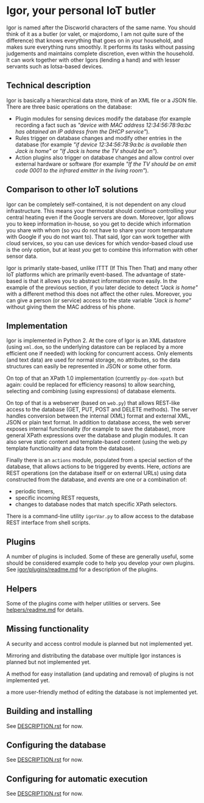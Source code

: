 # Igor, your personal IoT butler

Igor is named after the Discworld characters of the same name. 
You should think of it as a butler (or valet, or majordomo, 
I am not quite sure of the difference) that knows everything 
that goes on in your household, and makes sure everything runs smoothly. 
It performs its tasks without passing judgements and maintains complete 
discretion, even within the household. It can work together with other Igors 
(lending a hand) and with lesser servants such as Iotsa-based devices.

## Technical description

Igor is basically a hierarchical data store, think of an XML file or a JSON 
file. There are three basic operations on the database:

- Plugin modules for sensing devices modify the database (for example 
recording a fact such as _"device with MAC address 12:34:56:78:9a:bc has 
obtained an IP address from the DHCP service"_). 
- Rules trigger on database 
changes and modify other entries in the database (for example _"if device 
12:34:56:78:9a:bc is available then Jack is home"_ or _"If Jack is home 
the TV should be on"_). 
- Action plugins also trigger on database changes and 
allow control over external hardware or software (for example _"If the TV 
should be on emit code 0001 to the infrared emitter in the living room"_).

## Comparison to other IoT solutions

Igor can be completely self-contained, it is not dependent on any cloud 
infrastructure. This means your thermostat should continue controlling your 
central heating even if the Google servers are down. Moreover, Igor allows 
you to keep information in-house, so you get to decide which information 
you share with whom (so you do not have to share your room temparature
with Google if you do not want to). That said, Igor can work together with cloud services, 
so you can use devices for which vendor-based cloud use is the only option, 
but at least _you_ get to combine this information with other sensor data.

Igor is primarily state-based, unlike ITTT (If This Then That) and many other 
IoT platforms which are primarily event-based. The advantage of state-based 
is that it allows you to abstract information more easily. In the example of 
the previous section, if you later decide to detect _"Jack is home"_ with a 
different method this does not affect the other rules. Moreover, you can 
give a person (or service) access to the state variable _"Jack is home"_ 
without giving them the MAC address of his phone.

## Implementation

Igor is implemented in Python 2. At the core of Igor is an XML datastore (using
``xml.dom``, so the underlying datastore can be replaced by a more efficient 
one if needed) with locking for concurrent access. Only elements (and text data)
are used for normal storage, no attributes, so the data structures can easily 
be represented in JSON or some other form.

On top of that an XPath 1.0 implementation (currently ``py-dom-xpath`` but again: 
could be replaced for efficiency reasons) to allow 
searching, selecting and combining (using expressions) of database elements.

On top of that is a webserver (based on ``web.py``) that allows REST-like 
access to the database (GET, PUT, POST and DELETE methods). The server handles 
conversion between the internal (XML) format and external XML, JSON or plain text format.
In addition to database access, the web server exposes internal
functionality (for example to save the database), more general XPath
expressions over the database and plugin modules. It can also serve static
content and template-based content (using the web.py template functionality
and data from the database).

Finally there is an ``actions`` module, populated from a special section of the
database, that allows actions to be triggered by events. Here, _actions_ are
REST operations (on the database itself or on external URLs) using data constructed
from the database, and _events_ are one or a combination of:

- periodic timers,
- specific incoming REST requests,
- changes to database nodes that match specific XPath selectors.

There is a command-line utility ``igorVar.py`` to allow access to the database REST
interface from shell scripts.

## Plugins

A number of plugins is included. Some of these are generally useful, some should be considered
example code to help you develop your own plugins. See [igor/plugins/readme.md](igor/plugins/readme.md) for a description of the plugins.

## Helpers

Some of the plugins come with helper utilities or servers. See [helpers/readme.md](helpers/readme.md) for
details.

## Missing functionality

A security and access control module is planned but not implemented yet.

Mirroring and distributing the database over multiple Igor instances is planned but
not implemented yet.

A method for easy installation (and updating and removal) of plugins is not implemented yet.

a more user-friendly method of editing the database is not implemented yet.


## Building and installing

See [DESCRIPTION.rst](DESCRIPTION.rst) for now.

## Configuring the database

See [DESCRIPTION.rst](DESCRIPTION.rst) for now.

## Configuring for automatic execution

See [DESCRIPTION.rst](DESCRIPTION.rst) for now.
